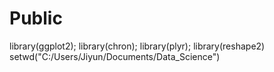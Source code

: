 # Public

library(ggplot2); library(chron); library(plyr); library(reshape2)
setwd("C:/Users/Jiyun/Documents/Data_Science")
